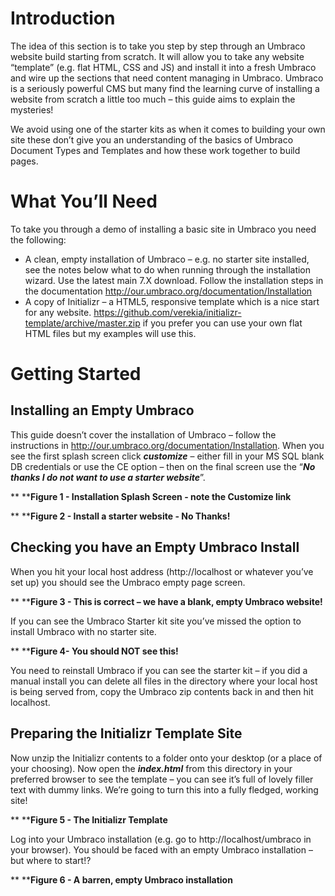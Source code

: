 # Introduction 

The idea of this section is to take you step by step through an Umbraco website build starting from scratch. It will allow you to take any website “template” (e.g. flat HTML, CSS and JS) and install it into a fresh Umbraco and wire up the sections that need content managing in Umbraco.  Umbraco is a seriously powerful CMS but many find the learning curve of installing a website from scratch a little too much – this guide aims to explain the mysteries!

We avoid using one of the starter kits as when it comes to building your own site these don’t give you an understanding of the basics of Umbraco Document Types and Templates and how these work together to build pages. 

# **What You’ll Need**

To take you through a demo of installing a basic site in Umbraco you need the following:

*    A clean, empty installation of Umbraco – e.g. no starter site installed, see the notes below what to do when running through the installation wizard. Use the latest main 7.X download. Follow the installation steps in the documentation http://our.umbraco.org/documentation/Installation  
*    A copy of Initializr – a HTML5, responsive template which is a nice start for any website. https://github.com/verekia/initializr-template/archive/master.zip if you prefer you can use your own flat HTML files but my examples will use this.

# **Getting Started**

## Installing an Empty Umbraco

This guide doesn’t cover the installation of Umbraco – follow the instructions in http://our.umbraco.org/documentation/Installation. When you see the first splash screen click **_customize_** – either fill in your MS SQL blank DB credentials or use the CE option – then on the final screen use the “**_No thanks I do not want to use a starter website_**”. 







 
**
****Figure 1 - Installation Splash Screen - note the Customize link**



 
**
****Figure 2 - Install a starter website - No Thanks!**

## Checking you have an Empty Umbraco Install

When you hit your local host address (http://localhost or whatever you’ve set up) you should see the Umbraco empty page screen. 

 
**
****Figure 3 - This is correct – we have a blank, empty Umbraco website!**

If you can see the Umbraco Starter kit site you’ve missed the option to install Umbraco with no starter site.  

 
**
****Figure 4- You should NOT see this!**

You need to reinstall Umbraco if you can see the starter kit – if you did a manual install you can delete all files in the directory where your local host is being served from, copy the Umbraco zip contents back in and then hit localhost.  

## Preparing the Initializr Template Site 

Now unzip the Initializr contents to a folder onto your desktop (or a place of your choosing).  Now open the **_index.html_** from this directory in your preferred browser to see the template – you can see it’s full of lovely filler text with dummy links. We’re going to turn this into a fully fledged, working site! 

 
**
****Figure 5 - The Initializr Template**

Log into your Umbraco installation (e.g. go to http://localhost/umbraco in your browser).  You should be faced with an empty Umbraco installation – but where to start!?

 
**
****Figure 6 - A barren, empty Umbraco installation**

